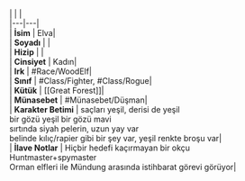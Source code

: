 |  |  |<br>|---|---|<br>| **İsim** | Elva|<br>| **Soyadı** | |<br>| **Hizip** | |<br>| **Cinsiyet** | Kadın|<br>| **Irk** | #Race/WoodElf|<br>| **Sınıf** | #Class/Fighter, #Class/Rogue|<br>| **Kütük** | [[Great Forest]]|<br>| **Münasebet** | #Münasebet/Düşman|<br>| **Karakter Betimi** | saçları yeşil, derisi de yeşil<br>bir gözü yeşil bir gözü mavi<br>sırtında siyah pelerin, uzun yay var<br>belinde kılıç/rapier gibi bir şey var, yeşil renkte broşu var|<br>| **İlave Notlar** | Hiçbir hedefi kaçırmayan bir okçu<br>Huntmaster+spymaster<br>Orman elfleri ile Mündung arasında istihbarat görevi görüyor|<br>